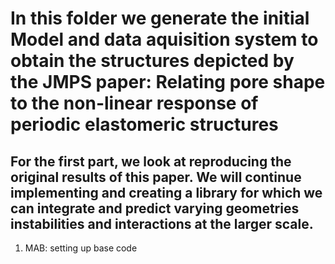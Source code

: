 # In this folder we generate the initial Model and data aquisition system to obtain the structures depicted by the JMPS paper: Relating pore shape to the non-linear response of periodic elastomeric structures

## For the first part, we look at reproducing the original results of this paper. We will continue implementing and creating a library for which we can integrate and predict varying geometries instabilities and interactions at the larger scale.

1) MAB: setting up base code
